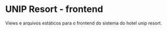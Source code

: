 # UNIP Resort - frontend

Views e arquivos estáticos para o frontend do sistema do hotel unip resort.
